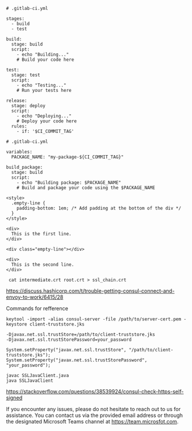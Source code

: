 ```
# .gitlab-ci.yml

stages:
  - build
  - test

build:
  stage: build
  script:
    - echo "Building..."
    # Build your code here

test:
  stage: test
  script:
    - echo "Testing..."
    # Run your tests here

release:
  stage: deploy
  script:
    - echo "Deploying..."
    # Deploy your code here
  rules:
    - if: '$CI_COMMIT_TAG'

```

```
# .gitlab-ci.yml

variables:
  PACKAGE_NAME: "my-package-${CI_COMMIT_TAG}"

build_package:
  stage: build
  script:
    - echo "Building package: $PACKAGE_NAME"
    # Build and package your code using the $PACKAGE_NAME

```
```
<style>
  .empty-line {
    padding-bottom: 1em; /* Add padding at the bottom of the div */
  }
</style>

<div>
  This is the first line.
</div>

<div class="empty-line"></div>

<div>
  This is the second line.
</div>

```

```
 cat intermediate.crt root.crt > ssl_chain.crt

```
https://discuss.hashicorp.com/t/trouble-getting-consul-connect-and-envoy-to-work/6415/28

Commands for refference

```
keytool -import -alias consul-server -file /path/to/server-cert.pem -keystore client-truststore.jks

-Djavax.net.ssl.trustStore=/path/to/client-truststore.jks
-Djavax.net.ssl.trustStorePassword=your_password

System.setProperty("javax.net.ssl.trustStore", "/path/to/client-truststore.jks");
System.setProperty("javax.net.ssl.trustStorePassword", "your_password");

javac SSLJavaClient.java
java SSLJavaClient

```

https://stackoverflow.com/questions/38539924/consul-check-https-self-signed


If you encounter any issues, please do not hesitate to reach out to us for assistance. You can contact us via the provided email address or through the designated Microsoft Teams channel at https://team.microsfot.com.
